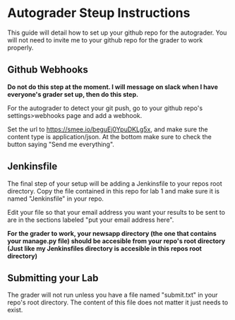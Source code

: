 # Autograder Steup Instructions
This guide will detail how to set up your github repo for the autograder.  You will not need to invite me to your github repo for the grader to work properly.

## Github Webhooks
**Do not do this step at the moment.  I will message on slack when I have everyone's grader set up, then do this step.**

For the autograder to detect your git push, go to your github repo's settings>webhooks page and add a webhook.

Set the url to https://smee.io/beguEj0YpuDKLg5x, and make sure the content type is application/json.  At the bottom make sure to check the button saying "Send me everything".

## Jenkinsfile
The final step of your setup will be adding a Jenkinsfile to your repos root directory.  Copy the file contained in this repo for lab 1 and make sure it is named "Jenkinsfile" in your repo.

Edit your file so that your email address you want your results to be sent to are in the sections labeled "put your email address here".

**For the grader to work, your newsapp directory (the one that contains your manage.py file) should be accesible from your repo's root directory (Just like my Jenkinsfiles directory is accesible in this repos root directory)**

## Submitting your Lab
The grader will not run unless you have a file named "submit.txt" in your repo's root directory.  The content of this file does not matter it just needs to exist.
